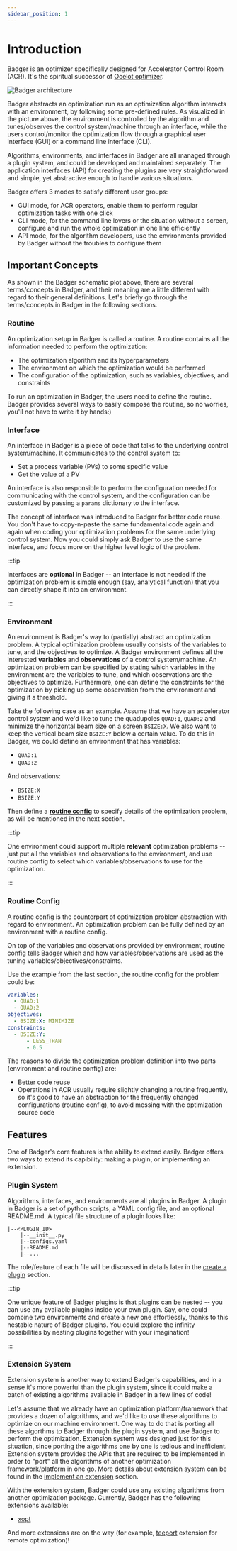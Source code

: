 ```yaml
---
sidebar_position: 1
---
```


# Introduction

Badger is an optimizer specifically designed for Accelerator Control Room (ACR). It's the spiritual successor of [Ocelot optimizer](https://github.com/ocelot-collab/optimizer).

![Badger architecture](/img/intro/architecture.png)

Badger abstracts an optimization run as an optimization algorithm interacts with an environment, by following some pre-defined rules. As visualized in the picture above, the environment is controlled by the algorithm and tunes/observes the control system/machine through an interface, while the users control/monitor the optimization flow through a graphical user interface (GUI) or a command line interface (CLI).

Algorithms, environments, and interfaces in Badger are all managed through a plugin system, and could be developed and maintained separately. The application interfaces (API) for creating the plugins are very straightforward and simple, yet abstractive enough to handle various situations.

Badger offers 3 modes to satisfy different user groups:

- GUI mode, for ACR operators, enable them to perform regular optimization tasks with one click
- CLI mode, for the command line lovers or the situation without a screen, configure and run the whole optimization in one line efficiently
- API mode, for the algorithm developers, use the environments provided by Badger without the troubles to configure them

## Important Concepts

As shown in the Badger schematic plot above, there are several terms/concepts in Badger, and their meaning are a little different with regard to their general definitions. Let's briefly go through the terms/concepts in Badger in the following sections.

### Routine

An optimization setup in Badger is called a routine. A routine contains all the information needed to perform the optimization:

- The optimization algorithm and its hyperparameters
- The environment on which the optimization would be performed
- The configuration of the optimization, such as variables, objectives, and constraints

To run an optimization in Badger, the users need to define the routine. Badger provides several ways to easily compose the routine, so no worries, you'll not have to write it by hands:)

### Interface

An interface in Badger is a piece of code that talks to the underlying control system/machine. It communicates to the control system to:

- Set a process variable (PVs) to some specific value
- Get the value of a PV

An interface is also responsible to perform the configuration needed for communicating with the control system, and the configuration can be customized by passing a `params` dictionary to the interface.

The concept of interface was introduced to Badger for better code reuse. You don't have to copy-n-paste the same fundamental code again and again when coding your optimization problems for the same underlying control system. Now you could simply ask Badger to use the same interface, and focus more on the higher level logic of the problem.

:::tip

Interfaces are **optional** in Badger -- an interface is not needed if the optimization problem is simple enough (say, analytical function) that you can directly shape it into an environment.

:::

### Environment

An environment is Badger's way to (partially) abstract an optimization problem. A typical optimization problem usually consists of the variables to tune, and the objectives to optimize. A Badger environment defines all the interested **variables** and **observations** of a control system/machine. An optimization problem can be specified by stating which variables in the environment are the variables to tune, and which observations are the objectives to optimize. Furthermore, one can define the constraints for the optimization by picking up some observation from the environment and giving it a threshold.

Take the following case as an example. Assume that we have an accelerator control system and we'd like to tune the quadupoles `QUAD:1`, `QUAD:2` and minimize the horizontal beam size on a screen `BSIZE:X`. We also want to keep the vertical beam size `BSIZE:Y` below a certain value. To do this in Badger, we could define an environment that has variables:

- `QUAD:1`
- `QUAD:2`

And observations:

- `BSIZE:X`
- `BSIZE:Y`

Then define a **[routine config](#routine-config)** to specify details of the optimization problem, as will be mentioned in the next section.

:::tip

One environment could support multiple **relevant** optimization problems -- just put all the variables and observations to the environment, and use routine config to select which variables/observations to use for the optimization.

:::

### Routine Config

A routine config is the counterpart of optimization problem abstraction with regard to environment. An optimization problem can be fully defined by an environment with a routine config.

On top of the variables and observations provided by environment, routine config tells Badger which and how variables/observations are used as the tuning variables/objectives/constraints.

Use the example from the last section, the routine config for the problem could be:

```yaml title="Routine Config"
variables:
  - QUAD:1
  - QUAD:2
objectives:
  - BSIZE:X: MINIMIZE
constraints:
  - BSIZE:Y:
      - LESS_THAN
      - 0.5
```

The reasons to divide the optimization problem definition into two parts (environment and routine config) are:

- Better code reuse
- Operations in ACR usually require slightly changing a routine frequently, so it's good to have an abstraction for the frequently changed configurations (routine config), to avoid messing with the optimization source code

## Features

One of Badger's core features is the ability to extend easily. Badger offers two ways to extend its capibility: making a plugin, or implementing an extension.

### Plugin System

Algorithms, interfaces, and environments are all plugins in Badger. A plugin in Badger is a set of python scripts, a YAML config file, and an optional README.md. A typical file structure of a plugin looks like:

```shell title="Plugin File Structure"
|--<PLUGIN_ID>
    |--__init__.py
    |--configs.yaml
    |--README.md
    |--...
```

The role/feature of each file will be discussed in details later in the [create a plugin](guides/create-a-plugin) section.

:::tip

One unique feature of Badger plugins is that plugins can be nested -- you can use any available plugins inside your own plugin. Say, one could combine two environments and create a new one effortlessly, thanks to this nestable nature of Badger plugins. You could explore the infinity possibilities by nesting plugins together with your imagination!

:::

### Extension System

Extension system is another way to extend Badger's capabilities, and in a sense it's more powerful than the plugin system, since it could make a batch of existing algorithms available in Badger in a few lines of code!

Let's assume that we already have an optimization platform/framework that provides a dozen of algorithms, and we'd like to use these algorithms to optimize on our machine environment. One way to do that is porting all these algorthms to Badger through the plugin system, and use Badger to perform the optimization. Extension system was designed just for this situation, since porting the algorithms one by one is tedious and inefficient. Extension system provides the APIs that are required to be implemented in order to "port" all the algorithms of another optimization framework/platform in one go. More details about extension system can be found in the [implement an extension](guides/implement-an-extension) section.

With the extension system, Badger could use any existing algorithms from another optimization package. Currently, Badger has the following extensions available:

- [xopt](https://github.com/ChristopherMayes/Xopt)

And more extensions are on the way (for example, [teeport](https://teeport.ml/intro) extension for remote optimization)!

<!-- ## Design Principles

### Decouple algorithm and environment

### Decouple backend and frontend -->
